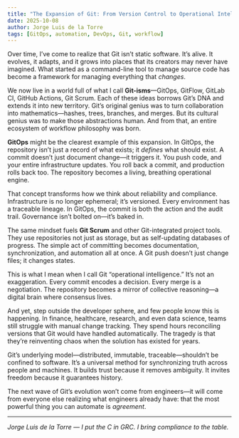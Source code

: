 ```yaml
---
title: "The Expansion of Git: From Version Control to Operational Intelligence"
date: 2025-10-08
author: Jorge Luis de la Torre
tags: [GitOps, automation, DevOps, Git, workflow]
---
```


Over time, I’ve come to realize that Git isn’t static software. It’s alive. It evolves, it adapts, and it grows into places that its creators may never have imagined. What started as a command-line tool to manage source code has become a framework for managing everything that *changes*.

We now live in a world full of what I call **Git-isms**—GitOps, GitFlow, GitLab CI, GitHub Actions, Git Scrum. Each of these ideas borrows Git’s DNA and extends it into new territory. Git’s original genius was to turn collaboration into mathematics—hashes, trees, branches, and merges. But its cultural genius was to make those abstractions human. And from that, an entire ecosystem of workflow philosophy was born.

**GitOps** might be the clearest example of this expansion. In GitOps, the repository isn’t just a record of what exists; it *defines* what should exist. A commit doesn’t just document change—it triggers it. You push code, and your entire infrastructure updates. You roll back a commit, and production rolls back too. The repository becomes a living, breathing operational engine.

That concept transforms how we think about reliability and compliance. Infrastructure is no longer ephemeral; it’s versioned. Every environment has a traceable lineage. In GitOps, the commit is both the action and the audit trail. Governance isn’t bolted on—it’s baked in.

The same mindset fuels **Git Scrum** and other Git-integrated project tools. They use repositories not just as storage, but as self-updating databases of progress. The simple act of committing becomes documentation, synchronization, and automation all at once. A Git push doesn’t just change files; it changes states.

This is what I mean when I call Git “operational intelligence.” It’s not an exaggeration. Every commit encodes a decision. Every merge is a negotiation. The repository becomes a mirror of collective reasoning—a digital brain where consensus lives.

And yet, step outside the developer sphere, and few people know this is happening. In finance, healthcare, research, and even data science, teams still struggle with manual change tracking. They spend hours reconciling versions that Git would have handled automatically. The tragedy is that they’re reinventing chaos when the solution has existed for years.

Git’s underlying model—distributed, immutable, traceable—shouldn’t be confined to software. It’s a universal method for synchronizing truth across people and machines. It builds trust because it removes ambiguity. It invites freedom because it guarantees history.

The next wave of Git’s evolution won’t come from engineers—it will come from everyone else realizing what engineers already have: that the most powerful thing you can automate is *agreement*.

---

*Jorge Luis de la Torre — I put the C in GRC. I bring compliance to the table.*